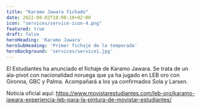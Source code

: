 ```yaml
---
title: "Karamo Jawara fichado"
date: 2022-08-02T18:08:10+02:00
icon: "services/service-icon-4.png"
featured: true
draft: false
heroHeading: 'Karamo Jawara'
heroSubHeading: 'Primer fichaje de la temporada'
heroBackground: 'services/service1.jpg'
---
```


El Estudiantes ha anunciado el fichaje de Karamo Jawara. Se trata de un ala-pivot con nacionalidad noruega que ya ha jugado en LEB oro con Gironna, GBC y Palma. Acompañará a los ya confirmados Sola y Larsen.

Noticia oficial aquí: https://www.movistarestudiantes.com/leb-oro/karamo-jawara-experiencia-leb-para-la-pintura-de-movistar-estudiantes/